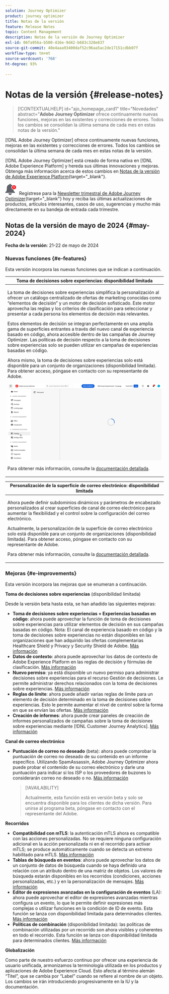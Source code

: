 ```yaml
---
solution: Journey Optimizer
product: journey optimizer
title: Notas de la versión
feature: Release Notes
topic: Content Management
description: Notas de la versión de Journey Optimizer
exl-id: 06fa956a-b500-416e-9d42-b683c328e837
source-git-commit: 40e4aaa93400daf52c96aa5ac2de17151cdbb07f
workflow-type: tm+mt
source-wordcount: '768'
ht-degree: 93%

---
```


# Notas de la versión {#release-notes}

>[!CONTEXTUALHELP]
>id="ajo_homepage_card1"
>title="Novedades"
>abstract="**Adobe Journey Optimizer** ofrece continuamente nuevas funciones, mejoras en las existentes y correcciones de errores. Todos los cambios se consolidan la última semana de cada mes en estas notas de la versión."

[!DNL Adobe Journey Optimizer] ofrece continuamente nuevas funciones, mejoras en las existentes y correcciones de errores. Todos los cambios se consolidan la última semana de cada mes en estas notas de la versión.

[!DNL Adobe Journey Optimizer] está creado de forma nativa en [!DNL Adobe Experience Platform] y hereda sus últimas innovaciones y mejoras. Obtenga más información acerca de estos cambios en [Notas de la versión de Adobe Experience Platform](https://experienceleague.adobe.com/docs/experience-platform/release-notes/latest.html?lang=es){target="_blank"}.

![Newsletter](../assets/do-not-localize/nl-icon.png) Regístrese para la [Newsletter trimestral de Adobe Journey Optimizer](https://www.adobe.com/subscription/Adobe_Journey_Optimizer_NL.html){target="_blank"} hoy y reciba las últimas actualizaciones de productos, artículos interesantes, casos de uso, sugerencias y mucho más directamente en su bandeja de entrada cada trimestre.


## Notas de la versión de mayo de 2024 {#may-2024}

**Fecha de la versión**: 21-22 de mayo de 2024

### Nuevas funciones {#e-features}

Esta versión incorpora las nuevas funciones que se indican a continuación.


<table>
<thead>
<tr>
<th><strong>Toma de decisiones sobre experiencias: disponibilidad limitada</strong><br/></th>
</tr>
</thead>
<tbody>
<tr>
<td>
<p>La toma de decisiones sobre experiencias simplifica la personalización al ofrecer un catálogo centralizado de ofertas de marketing conocidas como “elementos de decisión” y un motor de decisión sofisticado. Este motor aprovecha las reglas y los criterios de clasificación para seleccionar y presentar a cada persona los elementos de decisión más relevantes.</p>
<p>Estos elementos de decisión se integran perfectamente en una amplia gama de superficies entrantes a través del nuevo canal de experiencia basado en código, ahora accesible dentro de las campañas de Journey Optimizer. Las políticas de decisión respecto a la toma de decisiones sobre experiencias solo se pueden utilizar en campañas de experiencias basadas en código.</p>
<p>Ahora mismo, la toma de decisiones sobre experiencias solo está disponible para un conjunto de organizaciones (disponibilidad limitada). Para obtener acceso, póngase en contacto con su representante de Adobe.</p>
<img src="assets/do-not-localize/gif-exd.gif"/>
<p>Para obtener más información, consulte la <a href="../experience-decisioning/gs-experience-decisioning.md">documentación detallada</a>.</p>
</td>
</tr>
</tbody>
</table>

<table>
<thead>
<tr>
<th><strong>Personalización de la superficie de correo electrónico: disponibilidad limitada</strong><br/></th>
</tr>
</thead>
<tbody>
<tr>
<td>
<p>Ahora puede definir subdominios dinámicos y parámetros de encabezado personalizados al crear superficies de canal de correo electrónico para aumentar la flexibilidad y el control sobre la configuración del correo electrónico.</p>
<p>Actualmente, la personalización de la superficie de correo electrónico solo está disponible para un conjunto de organizaciones (disponibilidad limitada). Para obtener acceso, póngase en contacto con su representante de Adobe.</p>
<p>Para obtener más información, consulte la <a href="../email/surface-personalization.md">documentación detallada</a>.</p>
</td>
</tr>
</tbody>
</table>

<!--table>
<thead>
<tr>
<th><strong>IP Warmup Workflow</strong><br/></th>
</tr>
</thead>
<tbody>
<tr>
<td>
<p>If you are sending email on a brand new IP address, you can now easily perform IP warmup workflows directly from the user interface. Adobe Journey Optimizer offers a standardized and efficient way to warm up your IP adresses that follows the best practices for optimal deliverability.</p>
<p>For more information, refer to the <a href="../configuration/ip-warmup-gs.md">detailed documentation</a>.</p>
</td>
</tr>
</tbody>
</table-->

<!--table>
<thead>
<tr>
<th><strong>Business rules - Beta</strong><br/></th>
</tr>
</thead>
<tbody>
<tr>
<td>
<p>You can now create granular frequency capping rules, and apply them to different types of marketing communications through rule sets. This new capability lets you control how often your audiences receive a message by setting cross-channel rules, that automatically exclude over-solicited profiles from messages and actions.</p>
<p>Business rules capability is currently available as a beta. To join the beta program, contact your Adobe representative.</p>
<p>For more information, refer to the <a href="../configuration/business-rules.md">detailed documentation</a>.</p>
</td>
</tr>
</tbody>
</table-->


<!--table>
<thead>
<tr>
<th><strong>Extended personalization data - Beta</strong><br/></th>
</tr>
</thead>
<tbody>
<tr>
<td>
<p>You can now lookup and fetch data values within Adobe Experience Platform datasets, and use these values to build conditions in Adobe Journey Optimizer. You can leverage data from a lookup dataset when a relationship has been defined using an attribute inside of an array of objects. You can specify non-profile enabled datasets for lookup. Once enabled, you can use a profile attribute as a join key to the specified dataset to retrive further data for personalization.</p>
<p>This capability is currently available as a public beta.</p>
</td>
</tr>
</tbody>
</table-->

### Mejoras {#e-improvements}

Esta versión incorpora las mejoras que se enumeran a continuación.

**Toma de decisiones sobre experiencias** (disponibilidad limitada)

Desde la versión beta hasta esta, se han añadido las siguientes mejoras:

* **Toma de decisiones sobre experiencias + Experiencias basadas en código**: ahora puede aprovechar la función de toma de decisiones sobre experiencias para utilizar elementos de decisión en sus campañas basadas en código. Nota: El canal de experiencia basado en código y la toma de decisiones sobre experiencias no están disponibles en las organizaciones que han adquirido las ofertas complementarias Healthcare Shield y Privacy y Security Shield de Adobe. [Más información](../code-based/get-started-code-based.md)
* **Datos de contexto**: ahora puede aprovechar los datos de contexto de Adobe Experience Platform en las reglas de decisión y fórmulas de clasificación. [Más información](../experience-decisioning/context-data.md)
* **Nuevo permiso**: ya está disponible un nuevo permiso para administrar decisiones sobre experiencias para el recurso Gestión de decisiones. Le permite administrar derechos relacionados con la toma de decisiones sobre experiencias. [Más información](../experience-decisioning/gs-experience-decisioning.md)
* **Reglas de límite**: ahora puede añadir varias reglas de límite para un elemento de decisión determinado en la toma de decisiones sobre experiencias. Esto le permite aumentar el nivel de control sobre la forma en que se envían las ofertas. [Más información](../experience-decisioning/items.md#capping)
* **Creación de informes**: ahora puede crear paneles de creación de informes personalizados de campañas sobre la toma de decisiones sobre experiencias mediante [!DNL Customer Journey Analytics]. [Más información](../experience-decisioning/cja-reporting.md)


<!--**Decision Management**

* **Multi-rule support** - You can now add up to 10 capping rules for a given offer in Decision Management. This allows you to increase the level of control over the way offers are sent.
* **Audits** - The **Change log** tab allowing you to see all the changes that have been made to an offer or a decision has been removed. Changes related to offers and decisions can now be seen in the **Audits** menu. -->


**Canal de correo electrónico**

<!--
* **List-unsubscribe** - Following on the recent Gmail and Yahoo announcements for bulk senders, Journey Optimizer supports the "post/1-click" List-Unsubscribe option. Refer to the following pages: [Email opt-out management](../email/email-opt-out.md#unsubscribe-header) and [Configure email settings](../email/email-settings.md#list-unsubscribe)
-->

* **Puntuación de correo no deseado** (beta): ahora puede comprobar la puntuación de correo no deseado de su contenido en un informe específico. Utilizando SpamAssassin, Adobe Journey Optimizer ahora puede probar el contenido de su correo electrónico y darle una puntuación para indicar si los ISP o los proveedores de buzones lo considerarán correo no deseado o no. [Más información](../content-management/spam-report.md)

  >[!AVAILABILITY]
  >
  >Actualmente, esta función está en versión beta y solo se encuentra disponible para los clientes de dicha versión. Para unirse al programa beta, póngase en contacto con el representante del Adobe.

<!--
**Audiences**

* The use of audiences and attributes from audience composition and custom upload (CSV file) is now available for use with Healthcare Shield or Privacy and Security Shield.-->

<!--**Personalization**

* **Expression fragment** - Expression fragments are now available for the **In-app channel**. [Read more](../personalization/use-expression-fragments.md)-->

**Recorridos**

<!--* **Merge policies** (Limited Availability)- Merge policies used by a journey are now visible and consistent throughout the journey.-->
* **Compatibilidad con mTLS**: la autenticación mTLS ahora es compatible con las acciones personalizadas. No se requiere ninguna configuración adicional en la acción personalizada ni en el recorrido para activar mTLS; se produce automáticamente cuando se detecta un extremo habilitado para mTLS. [Más información](../action/about-custom-action-configuration.md#mtls-protocol-support)
* **Tablas de búsqueda en eventos**: ahora puede aprovechar los datos de un conjunto de datos de búsqueda cuando se haya definido una relación con un atributo dentro de una matriz de objetos. Los valores de búsqueda estarán disponibles en los recorridos (condiciones, acciones personalizadas, etc.) y en la personalización de mensajes. [Más información](../event/experience-event-schema.md#relationships_limitations)
* **Editor de expresiones avanzadas en la configuración de eventos** (LA): ahora puede aprovechar el editor de expresiones avanzadas mientras configura un evento, lo que le permite definir expresiones más complejas o utilizar funciones en la condición de ID de evento. Esta función se lanza con disponibilidad limitada para determinados clientes. [Más información](../event/about-creating.md)
* **Políticas de combinación** (disponibilidad limitada): las políticas de combinación utilizadas por un recorrido son ahora visibles y coherentes en todo el recorrido. Esta función se lanza con disponibilidad limitada para determinados clientes. [Más información](../building-journeys/journey-gs.md#merge-policies)

**Globalización**

Como parte de nuestro esfuerzo continuo por ofrecer una experiencia de usuario unificada, armonizamos la terminología utilizada en los productos y aplicaciones de Adobe Experience Cloud. Esto afecta al término alemán “Titel”, que se cambia por “Label” cuando se refiere al nombre de un objeto. Los cambios se irán introduciendo progresivamente en la IU y la documentación.



